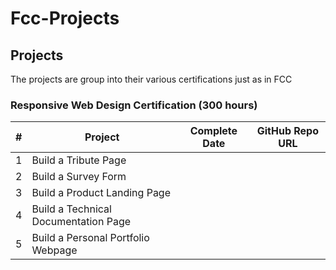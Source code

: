 # Fcc-Projects

## Projects

The projects are group into their various certifications just as in FCC

### Responsive Web Design Certification (300 hours)

| #    | Project                              | Complete Date | GitHub Repo URL |
| ---- | ------------------------------------ | ------------- | --------------- |
| 1    | Build a Tribute Page                 |               |                 |
| 2    | Build a Survey Form                  |               |                 |
| 3    | Build a Product Landing Page         |               |                 |
| 4    | Build a Technical Documentation Page |               |                 |
| 5    | Build a Personal Portfolio Webpage   |               |                 |
